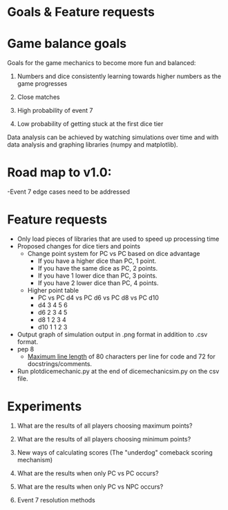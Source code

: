 # Goals & Feature requests

# Game balance goals
Goals for the game mechanics to become more fun and balanced:

1) Numbers and dice consistently learning towards higher numbers as the game progresses

2) Close matches

3) High probability of event 7

4) Low probability of getting stuck at the first dice tier

Data analysis can be achieved by watching simulations over time and with data analysis and graphing libraries (numpy and matplotlib).

# Road map to v1.0:
-Event 7 edge cases need to be addressed

# Feature requests
- Only load pieces of libraries that are used to speed up processing time
- Proposed changes for dice tiers and points
  - Change point system for PC vs PC based on dice advantage
    - If you have a higher dice than PC, 1 point.
    - If you have the same dice as PC, 2 points.
    - If you have 1 lower dice than PC, 3 points.
    - If you have 2 lower dice than PC, 4 points.
  - Higher point table
    - PC    vs PC d4    vs PC d6    vs PC d8    vs PC d10
    - d4        3           4           5           6
    - d6        2           3           4           5
    - d8        1           2           3           4
    - d10       1           1           2           3
- Output graph of simulation output in .png format in addition to .csv format.
- pep 8
  - [Maximum line length](https://www.python.org/dev/peps/pep-0008/#maximum-line-length)
  of 80 characters per line for code and 72 for docstrings/comments.
- Run plotdicemechanic.py at the end of dicemechanicsim.py on the csv file.

# Experiments

1) What are the results of all players choosing maximum points?

2) What are the results of all players choosing minimum points?

3) New ways of calculating scores (The "underdog" comeback scoring mechanism)

4) What are the results when only PC vs PC occurs?

5) What are the results when only PC vs NPC occurs?

6) Event 7 resolution methods
